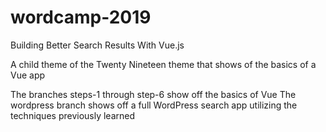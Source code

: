 # wordcamp-2019
Building Better Search Results With Vue.js

A child theme of the Twenty Nineteen theme that shows of the basics of a Vue app

The branches steps-1 through step-6 show off the basics of Vue
The wordpress branch shows off a full WordPress search app utilizing the techniques previously learned 
